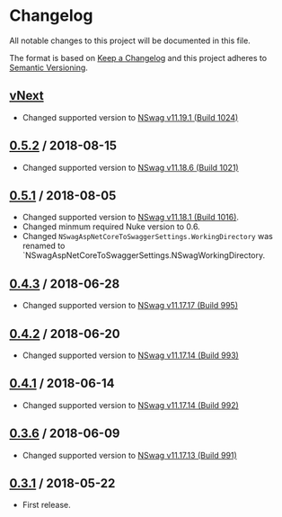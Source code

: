 # Changelog
All notable changes to this project will be documented in this file.

The format is based on [Keep a Changelog](http://keepachangelog.com/en/1.0.0/)
and this project adheres to [Semantic Versioning](http://semver.org/spec/v2.0.0.html).

## [vNext]
- Changed supported version to [NSwag v11.19.1 (Build 1024)](https://github.com/RSuter/NSwag/releases/tag/NSwag-Build-1024)
## [0.5.2] / 2018-08-15
- Changed supported version to [NSwag v11.18.6 (Build 1021)](https://github.com/RSuter/NSwag/releases/tag/NSwag-Build-1021)
## [0.5.1] / 2018-08-05
- Changed supported version to [NSwag v11.18.1 (Build 1016)](https://github.com/RSuter/NSwag/releases/tag/NSwag-Build-1016).
- Changed minmum required Nuke version to 0.6.
- Changed `NSwagAspNetCoreToSwaggerSettings.WorkingDirectory` was renamed to `NSwagAspNetCoreToSwaggerSettings.NSwagWorkingDirectory.
## [0.4.3] / 2018-06-28
- Changed supported version to [NSwag v11.17.17 (Build 995)](https://github.com/RSuter/NSwag/releases/tag/NSwag-Build-995)
## [0.4.2] / 2018-06-20
- Changed supported version to [NSwag v11.17.14 (Build 993)](https://github.com/RSuter/NSwag/releases/tag/NSwag-Build-993)
## [0.4.1] / 2018-06-14
- Changed supported version to [NSwag v11.17.14 (Build 992)](https://github.com/RSuter/NSwag/releases/tag/NSwag-Build-992)
## [0.3.6] / 2018-06-09
- Changed supported version to [NSwag v11.17.13 (Build 991)](https://github.com/RSuter/NSwag/releases/tag/NSwag-Build-991)
## [0.3.1] / 2018-05-22
- First release.

[vNext]: https://github.com/nuke-build/nswag/compare/0.5.2...HEAD
[0.5.2]: https://github.com/nuke-build/nswag/compare/0.5.1...0.5.2
[0.5.1]: https://github.com/nuke-build/nswag/compare/0.4.3...0.5.1
[0.4.3]: https://github.com/nuke-build/nswag/compare/0.4.2...0.4.3
[0.4.2]: https://github.com/nuke-build/nswag/compare/0.4.1...0.4.2
[0.4.1]: https://github.com/nuke-build/nswag/compare/0.3.6...0.4.1
[0.3.6]: https://github.com/nuke-build/nswag/compare/0.3.1...0.3.6
[0.3.1]: https://github.com/nuke-build/nswag/tree/0.3.1
